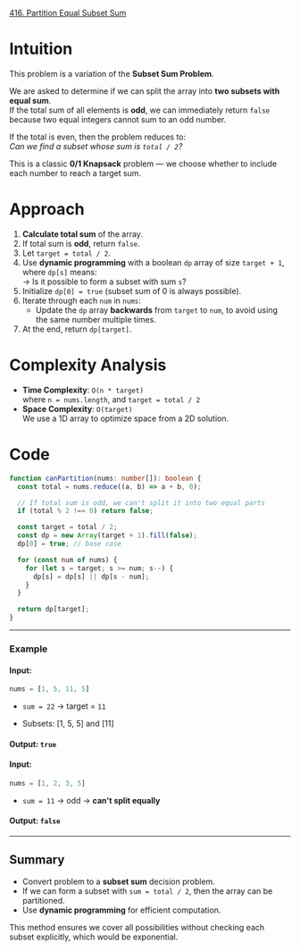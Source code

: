 [416. Partition Equal Subset Sum](https://leetcode.com/problems/partition-equal-subset-sum/)
# Intuition

This problem is a variation of the **Subset Sum Problem**.

We are asked to determine if we can split the array into **two subsets with equal sum**.  
If the total sum of all elements is **odd**, we can immediately return `false` because two equal integers cannot sum to an odd number.

If the total is even, then the problem reduces to:  
_Can we find a subset whose sum is `total / 2`?_

This is a classic **0/1 Knapsack** problem — we choose whether to include each number to reach a target sum.


# Approach

1. **Calculate total sum** of the array.
2. If total sum is **odd**, return `false`.
3. Let `target = total / 2`.
4. Use **dynamic programming** with a boolean `dp` array of size `target + 1`, where `dp[s]` means:  
    → Is it possible to form a subset with sum `s`?
5. Initialize `dp[0] = true` (subset sum of 0 is always possible).
6. Iterate through each `num` in `nums`:
    - Update the `dp` array **backwards** from `target` to `num`, to avoid using the same number multiple times.
7. At the end, return `dp[target]`.

# Complexity Analysis

- **Time Complexity**: `O(n * target)`  
    where `n = nums.length`, and `target = total / 2`
- **Space Complexity**: `O(target)`  
    We use a 1D array to optimize space from a 2D solution.

# Code

```ts
function canPartition(nums: number[]): boolean {
  const total = nums.reduce((a, b) => a + b, 0);

  // If total sum is odd, we can't split it into two equal parts
  if (total % 2 !== 0) return false;

  const target = total / 2;
  const dp = new Array(target + 1).fill(false);
  dp[0] = true; // base case

  for (const num of nums) {
    for (let s = target; s >= num; s--) {
      dp[s] = dp[s] || dp[s - num];
    }
  }

  return dp[target];
}
```

---

### **Example**

#### **Input**:

```ts
nums = [1, 5, 11, 5]
```

- `sum = 22` → target = `11`
    
- Subsets: [1, 5, 5] and [11]
    

#### **Output**: `true`

#### **Input**:

```ts
nums = [1, 2, 3, 5]
```
- `sum = 11` → odd → **can't split equally**    

#### **Output**: `false`

---

## Summary

- Convert problem to a **subset sum** decision problem.
- If we can form a subset with `sum = total / 2`, then the array can be partitioned.
- Use **dynamic programming** for efficient computation.

This method ensures we cover all possibilities without checking each subset explicitly, which would be exponential.